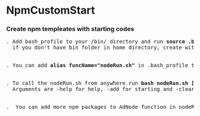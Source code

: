 # NpmCustomStart
<h3>Create npm templeates with starting codes</h3>
<pre>
. Add bash_profile to your /bin/ directory and run <b>source .bash_profile</b>
  if you don't have bin folder in home directory, create with <b>sudo mkdir /bin/</b>
<br>
. You can add <b>alias funcName="nodeRun.sh"</b> in .bash_profile to customize the function call
<br>
. To call the nodeRun.sh from anywhere run <b>bash nodeRun.sh [arg]</b>
  Arguments are -help for help, -add for starting and -clear for clear data
<br>
.  You can add more npm packages to AdNode function in nodeRun.sh to fasten the starting process
</pre>
